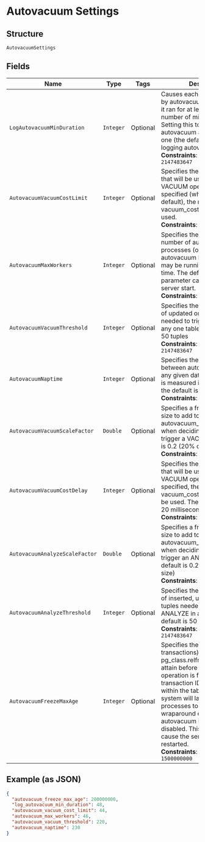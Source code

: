 
# Autovacuum Settings

## Structure

`AutovacuumSettings`

## Fields

| Name | Type | Tags | Description | Getter | Setter |
|  --- | --- | --- | --- | --- | --- |
| `LogAutovacuumMinDuration` | `Integer` | Optional | Causes each action executed by autovacuum to be logged if it ran for at least the specified number of milliseconds. Setting this to zero logs all autovacuum actions. Minus-one (the default) disables logging autovacuum actions.<br>**Constraints**: `>= -1`, `<= 2147483647` | Integer getLogAutovacuumMinDuration() | setLogAutovacuumMinDuration(Integer logAutovacuumMinDuration) |
| `AutovacuumVacuumCostLimit` | `Integer` | Optional | Specifies the cost limit value that will be used in automatic VACUUM operations. If -1 is specified (which is the default), the regular vacuum_cost_limit value will be used.<br>**Constraints**: `>= -1`, `<= 10000` | Integer getAutovacuumVacuumCostLimit() | setAutovacuumVacuumCostLimit(Integer autovacuumVacuumCostLimit) |
| `AutovacuumMaxWorkers` | `Integer` | Optional | Specifies the maximum number of autovacuum processes (other than the autovacuum launcher) that may be running at any one time. The default is three. This parameter can only be set at server start.<br>**Constraints**: `>= 1`, `<= 20` | Integer getAutovacuumMaxWorkers() | setAutovacuumMaxWorkers(Integer autovacuumMaxWorkers) |
| `AutovacuumVacuumThreshold` | `Integer` | Optional | Specifies the minimum number of updated or deleted tuples needed to trigger a VACUUM in any one table. The default is 50 tuples<br>**Constraints**: `>= 0`, `<= 2147483647` | Integer getAutovacuumVacuumThreshold() | setAutovacuumVacuumThreshold(Integer autovacuumVacuumThreshold) |
| `AutovacuumNaptime` | `Integer` | Optional | Specifies the minimum delay between autovacuum runs on any given database. The delay is measured in seconds, and the default is one minute<br>**Constraints**: `>= 1`, `<= 86400` | Integer getAutovacuumNaptime() | setAutovacuumNaptime(Integer autovacuumNaptime) |
| `AutovacuumVacuumScaleFactor` | `Double` | Optional | Specifies a fraction of the table size to add to autovacuum_vacuum_threshold when deciding whether to trigger a VACUUM. The default is 0.2 (20% of table size)<br>**Constraints**: `>= 0`, `<= 1` | Double getAutovacuumVacuumScaleFactor() | setAutovacuumVacuumScaleFactor(Double autovacuumVacuumScaleFactor) |
| `AutovacuumVacuumCostDelay` | `Integer` | Optional | Specifies the cost delay value that will be used in automatic VACUUM operations. If -1 is specified, the regular vacuum_cost_delay value will be used. The default value is 20 milliseconds<br>**Constraints**: `>= -1`, `<= 100` | Integer getAutovacuumVacuumCostDelay() | setAutovacuumVacuumCostDelay(Integer autovacuumVacuumCostDelay) |
| `AutovacuumAnalyzeScaleFactor` | `Double` | Optional | Specifies a fraction of the table size to add to autovacuum_analyze_threshold when deciding whether to trigger an ANALYZE. The default is 0.2 (20% of table size)<br>**Constraints**: `>= 0`, `<= 1` | Double getAutovacuumAnalyzeScaleFactor() | setAutovacuumAnalyzeScaleFactor(Double autovacuumAnalyzeScaleFactor) |
| `AutovacuumAnalyzeThreshold` | `Integer` | Optional | Specifies the minimum number of inserted, updated or deleted tuples needed to trigger an  ANALYZE in any one table. The default is 50 tuples.<br>**Constraints**: `>= 0`, `<= 2147483647` | Integer getAutovacuumAnalyzeThreshold() | setAutovacuumAnalyzeThreshold(Integer autovacuumAnalyzeThreshold) |
| `AutovacuumFreezeMaxAge` | `Integer` | Optional | Specifies the maximum age (in transactions) that a table's pg_class.relfrozenxid field can attain before a VACUUM operation is forced to prevent transaction ID wraparound within the table. Note that the system will launch autovacuum processes to prevent wraparound even when autovacuum is otherwise disabled. This parameter will cause the server to be restarted.<br>**Constraints**: `>= 200000000`, `<= 1500000000` | Integer getAutovacuumFreezeMaxAge() | setAutovacuumFreezeMaxAge(Integer autovacuumFreezeMaxAge) |

## Example (as JSON)

```json
{
  "autovacuum_freeze_max_age": 200000000,
  "log_autovacuum_min_duration": 48,
  "autovacuum_vacuum_cost_limit": 44,
  "autovacuum_max_workers": 46,
  "autovacuum_vacuum_threshold": 220,
  "autovacuum_naptime": 230
}
```

